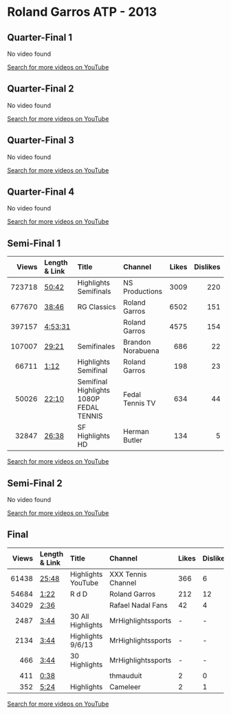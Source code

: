 
# Roland Garros ATP - 2013

## Quarter-Final 1
No video found

[Search for more videos on YouTube](https://www.youtube.com/results?search_query=%22roland+garros%22+%22Djokovic%22+%22Haas%22+%222013%22+%22highlights%22)     

## Quarter-Final 2
No video found

[Search for more videos on YouTube](https://www.youtube.com/results?search_query=%22roland+garros%22+%22Nadal%22+%22Wawrinka%22+%222013%22+%22highlights%22)     

## Quarter-Final 3
No video found

[Search for more videos on YouTube](https://www.youtube.com/results?search_query=%22roland+garros%22+%22Ferrer%22+%22Robredo%22+%222013%22+%22highlights%22)     

## Quarter-Final 4
No video found

[Search for more videos on YouTube](https://www.youtube.com/results?search_query=%22roland+garros%22+%22Tsonga%22+%22Federer%22+%222013%22+%22highlights%22)     

## Semi-Final 1
|   Views | Length & Link                                          | Title                                    | Channel           |   Likes |   Dislikes |
|--------:|:-------------------------------------------------------|:-----------------------------------------|:------------------|--------:|-----------:|
|  723718 | [50:42](https://www.youtube.com/watch?v=9AgTRydkcaI)   | Highlights Semifinals                    | NS Productions    |    3009 |        220 |
|  677670 | [38:46](https://www.youtube.com/watch?v=vzw96_dWtwE)   | RG Classics                              | Roland Garros     |    6502 |        151 |
|  397157 | [4:53:31](https://www.youtube.com/watch?v=sEiB2E_N3OA) |                                          | Roland Garros     |    4575 |        154 |
|  107007 | [29:21](https://www.youtube.com/watch?v=kat7HyhoiR0)   | Semifinales                              | Brandon Norabuena |     686 |         22 |
|   66711 | [1:12](https://www.youtube.com/watch?v=Y97Vyfqqh00)    | Highlights   Semifinal                   | Roland Garros     |     198 |         23 |
|   50026 | [22:10](https://www.youtube.com/watch?v=PW58BRSGTFs)   | Semifinal Highlights 1080P  FEDAL TENNIS | Fedal Tennis TV   |     634 |         44 |
|   32847 | [26:38](https://www.youtube.com/watch?v=aQ8DLW84fTE)   | SF Highlights HD                         | Herman Butler     |     134 |          5 |

[Search for more videos on YouTube](https://www.youtube.com/results?search_query=%22roland+garros%22+%22Nadal%22+%22Djokovic%22+%222013%22+%22highlights%22)     

## Semi-Final 2
No video found

[Search for more videos on YouTube](https://www.youtube.com/results?search_query=%22roland+garros%22+%22Ferrer%22+%22Tsonga%22+%222013%22+%22highlights%22)     

## Final
|   Views | Length & Link                                        | Title                | Channel            | Likes   | Dislikes   |
|--------:|:-----------------------------------------------------|:---------------------|:-------------------|:--------|:-----------|
|   61438 | [25:48](https://www.youtube.com/watch?v=IxGV0963RZ4) | Highlights   YouTube | XXX Tennis Channel | 366     | 6          |
|   54684 | [1:22](https://www.youtube.com/watch?v=TDVnlgeWirQ)  | R  d D               | Roland Garros      | 212     | 12         |
|   34029 | [2:36](https://www.youtube.com/watch?v=a8SRkrOnZv8)  |                      | Rafael Nadal Fans  | 42      | 4          |
|    2487 | [3:44](https://www.youtube.com/watch?v=sPeERMJf1ao)  | 30 All Highlights    | MrHighlightssports | -       | -          |
|    2134 | [3:44](https://www.youtube.com/watch?v=UVUwB7NifuY)  | Highlights 9/6/13    | MrHighlightssports | -       | -          |
|     466 | [3:44](https://www.youtube.com/watch?v=z3GICuB0Uds)  | 30 Highlights        | MrHighlightssports | -       | -          |
|     411 | [0:38](https://www.youtube.com/watch?v=EjUd7iB4dZw)  |                      | thmauduit          | 2       | 0          |
|     352 | [5:24](https://www.youtube.com/watch?v=vqFtuhgiKrQ)  | Highlights           | Cameleer           | 2       | 1          |

[Search for more videos on YouTube](https://www.youtube.com/results?search_query=%22roland+garros%22+%22Nadal%22+%22Ferrer%22+%222013%22+%22highlights%22)     
